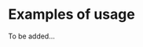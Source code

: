# Examples of usage

<!-- Pogledati dokument EuroCC_booklet_2023 u EUROCC2/Documents folderu -->

<!--## What is it used for?
 - Drivers for HPC
 - Examples of usage

## AI Medical Device Software 

Quantify brain damage and clinical prognosis

## Improve the Speech-Recognition Technology with Speechly
-->

To be added...